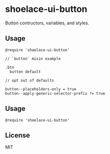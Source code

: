# shoelace-ui-button

  Button contructors, variables, and styles.

## Usage

  ```stylus
  @require 'shoelace-ui-button'

  // `button` mixin example

  .btn
    button default

  // opt out of defaults

  button--placeholders-only = true
  button--apply-generic-selector-prefix ?= true

  ```

## Usage

  ```stylus
  @require 'shoelace-ui-button'
  ```

## License

MIT
